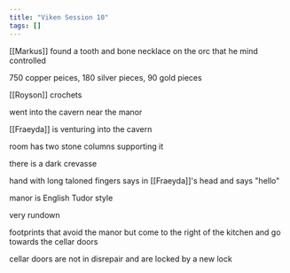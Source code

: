 ```yaml
---
title: "Viken Session 10"
tags: []
---
```


[[Markus]] found a tooth and bone necklace on the orc that he mind controlled

750 copper peices, 180 silver pieces, 90 gold pieces

[[Royson]] crochets

went into the cavern near the manor

[[Fraeyda]] is venturing into the cavern

room has two stone columns supporting it

there is a dark crevasse

hand with long taloned fingers says in [[Fraeyda]]'s head and says "hello"

manor is English Tudor style

very rundown

footprints that avoid the manor but come to the right of the kitchen and go towards the cellar doors

cellar doors are not in disrepair and are locked by a new lock

####